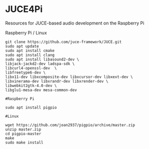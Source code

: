 # JUCE4Pi
Resources for JUCE-based audio development on the Raspberry Pi

Raspberry Pi / Linux

```console
git clone https://github.com/juce-framework/JUCE.git
sudo apt update
sudo apt install cmake
sudo apt install clang
sudo apt install libasound2-dev \
libjack-jackd2-dev ladspa-sdk \
libcurl4-openssl-dev  \
libfreetype6-dev \
libx11-dev libxcomposite-dev libxcursor-dev libxext-dev \
libxinerama-dev libxrandr-dev libxrender-dev \
libwebkit2gtk-4.0-dev \
libglu1-mesa-dev mesa-common-dev
```

````console
#Raspberry Pi

sudo apt install pigpio

#Linux

wget https://github.com/joan2937/pigpio/archive/master.zip
unzip master.zip
cd pigpio-master
make
sudo make install
